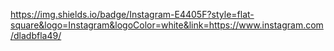 https://img.shields.io/badge/Instagram-E4405F?style=flat-square&logo=Instagram&logoColor=white&link=https://www.instagram.com/dladbfla49/
